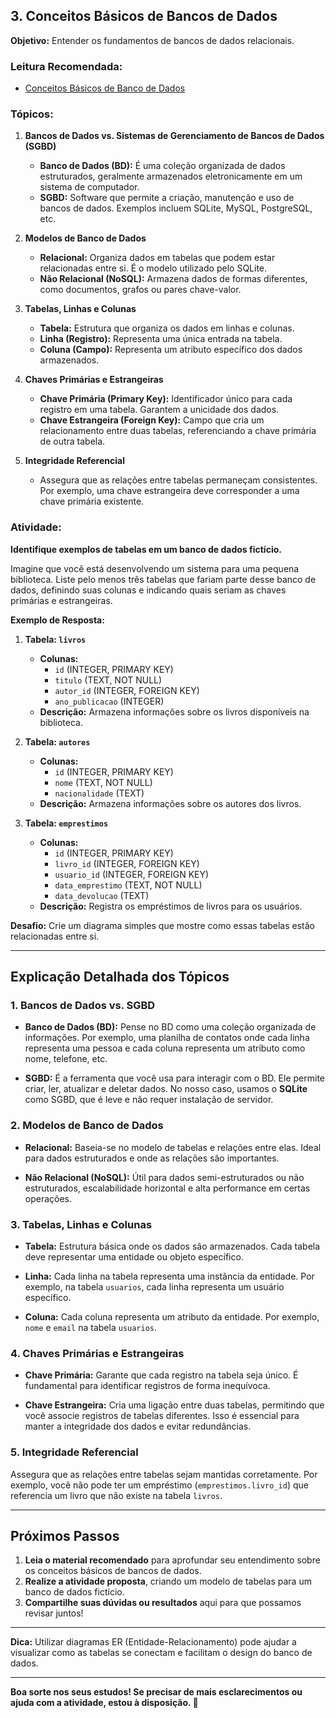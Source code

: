 ## 3. Conceitos Básicos de Bancos de Dados

**Objetivo:** Entender os fundamentos de bancos de dados relacionais.

### **Leitura Recomendada:**
- [Conceitos Básicos de Banco de Dados](https://www.sqlitetutorial.net/sqlite-basics/)

### **Tópicos:**
1. **Bancos de Dados vs. Sistemas de Gerenciamento de Bancos de Dados (SGBD)**
    - **Banco de Dados (BD):** É uma coleção organizada de dados estruturados, geralmente armazenados eletronicamente em um sistema de computador.
    - **SGBD:** Software que permite a criação, manutenção e uso de bancos de dados. Exemplos incluem SQLite, MySQL, PostgreSQL, etc.

2. **Modelos de Banco de Dados**
    - **Relacional:** Organiza dados em tabelas que podem estar relacionadas entre si. É o modelo utilizado pelo SQLite.
    - **Não Relacional (NoSQL):** Armazena dados de formas diferentes, como documentos, grafos ou pares chave-valor.

3. **Tabelas, Linhas e Colunas**
    - **Tabela:** Estrutura que organiza os dados em linhas e colunas.
    - **Linha (Registro):** Representa uma única entrada na tabela.
    - **Coluna (Campo):** Representa um atributo específico dos dados armazenados.

4. **Chaves Primárias e Estrangeiras**
    - **Chave Primária (Primary Key):** Identificador único para cada registro em uma tabela. Garantem a unicidade dos dados.
    - **Chave Estrangeira (Foreign Key):** Campo que cria um relacionamento entre duas tabelas, referenciando a chave primária de outra tabela.

5. **Integridade Referencial**
    - Assegura que as relações entre tabelas permaneçam consistentes. Por exemplo, uma chave estrangeira deve corresponder a uma chave primária existente.

### **Atividade:**

**Identifique exemplos de tabelas em um banco de dados fictício.**

Imagine que você está desenvolvendo um sistema para uma pequena biblioteca. Liste pelo menos três tabelas que fariam parte desse banco de dados, definindo suas colunas e indicando quais seriam as chaves primárias e estrangeiras.

**Exemplo de Resposta:**

1. **Tabela: `livros`**
    - **Colunas:**
        - `id` (INTEGER, PRIMARY KEY)
        - `titulo` (TEXT, NOT NULL)
        - `autor_id` (INTEGER, FOREIGN KEY)
        - `ano_publicacao` (INTEGER)
    - **Descrição:** Armazena informações sobre os livros disponíveis na biblioteca.

2. **Tabela: `autores`**
    - **Colunas:**
        - `id` (INTEGER, PRIMARY KEY)
        - `nome` (TEXT, NOT NULL)
        - `nacionalidade` (TEXT)
    - **Descrição:** Armazena informações sobre os autores dos livros.

3. **Tabela: `emprestimos`**
    - **Colunas:**
        - `id` (INTEGER, PRIMARY KEY)
        - `livro_id` (INTEGER, FOREIGN KEY)
        - `usuario_id` (INTEGER, FOREIGN KEY)
        - `data_emprestimo` (TEXT, NOT NULL)
        - `data_devolucao` (TEXT)
    - **Descrição:** Registra os empréstimos de livros para os usuários.

**Desafio:** Crie um diagrama simples que mostre como essas tabelas estão relacionadas entre si.

---

## **Explicação Detalhada dos Tópicos**

### **1. Bancos de Dados vs. SGBD**

- **Banco de Dados (BD):** Pense no BD como uma coleção organizada de informações. Por exemplo, uma planilha de contatos onde cada linha representa uma pessoa e cada coluna representa um atributo como nome, telefone, etc.

- **SGBD:** É a ferramenta que você usa para interagir com o BD. Ele permite criar, ler, atualizar e deletar dados. No nosso caso, usamos o **SQLite** como SGBD, que é leve e não requer instalação de servidor.

### **2. Modelos de Banco de Dados**

- **Relacional:** Baseia-se no modelo de tabelas e relações entre elas. Ideal para dados estruturados e onde as relações são importantes.

- **Não Relacional (NoSQL):** Útil para dados semi-estruturados ou não estruturados, escalabilidade horizontal e alta performance em certas operações.

### **3. Tabelas, Linhas e Colunas**

- **Tabela:** Estrutura básica onde os dados são armazenados. Cada tabela deve representar uma entidade ou objeto específico.

- **Linha:** Cada linha na tabela representa uma instância da entidade. Por exemplo, na tabela `usuarios`, cada linha representa um usuário específico.

- **Coluna:** Cada coluna representa um atributo da entidade. Por exemplo, `nome` e `email` na tabela `usuarios`.

### **4. Chaves Primárias e Estrangeiras**

- **Chave Primária:** Garante que cada registro na tabela seja único. É fundamental para identificar registros de forma inequívoca.

- **Chave Estrangeira:** Cria uma ligação entre duas tabelas, permitindo que você associe registros de tabelas diferentes. Isso é essencial para manter a integridade dos dados e evitar redundâncias.

### **5. Integridade Referencial**

Assegura que as relações entre tabelas sejam mantidas corretamente. Por exemplo, você não pode ter um empréstimo (`emprestimos.livro_id`) que referencia um livro que não existe na tabela `livros`.

---

## **Próximos Passos**

1. **Leia o material recomendado** para aprofundar seu entendimento sobre os conceitos básicos de bancos de dados.
2. **Realize a atividade proposta**, criando um modelo de tabelas para um banco de dados fictício.
3. **Compartilhe suas dúvidas ou resultados** aqui para que possamos revisar juntos!

---

**Dica:** Utilizar diagramas ER (Entidade-Relacionamento) pode ajudar a visualizar como as tabelas se conectam e facilitam o design do banco de dados.

---

**Boa sorte nos seus estudos! Se precisar de mais esclarecimentos ou ajuda com a atividade, estou à disposição. 🚀**
